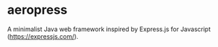 # aeropress
A minimalist Java web framework inspired by Express.js for Javascript (https://expressjs.com/).
